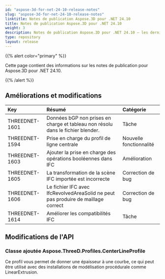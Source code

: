 ```yaml
---
id: "aspose-3d-for-net-24-10-release-notes"
slug: "aspose-3d-for-net-24-10-release-notes"
linktitle: Notes de publication Aspose.3D pour .NET 24.10
title: Notes de publication Aspose.3D pour .NET 24.10
weight: 3
description: Notes de publication Aspose.3D pour .NET 24.10 – les dernières mises à jour et corrections.
type: repository
layout: release
---
```


{{% alert color="primary" %}}

Cette page contient des informations sur les notes de publication pour Aspose.3D pour .NET 24.10.

{{% /alert %}}
## **Améliorations et modifications**

|**Key**|**Résumé**|**Catégorie**|
| :- | :- | :- |
| THREEDNET-1601 | Données bGP non prises en charge et tableau non résolu dans le fichier blender. | Tâche |
| THREEDNET-1594 | Prise en charge du profil de ligne centrale | Nouvelle fonctionnalité |
| THREEDNET-1603 | Ajouter la prise en charge des opérations booléennes dans IFC | Amélioration |
| THREEDNET-1605 | La transformation de la scène IFC importée est incorrecte | Correction de bug |
| THREEDNET-1606 | Le fichier IFC avec IfcRevolvedAreaSolid ne peut pas produire de maillage correct | Correction de bug |
| THREEDNET-1614 | Améliorer les compatibilités IFC | Tâche |

## Modifications de l'API ##

### Classe ajoutée **Aspose.ThreeD.Profiles.CenterLineProfile**

Ce profil vous permet de donner une épaisseur à une courbe, ce qui peut être utilisé avec des installations de modélisation procédurale comme LinearExtrusion.